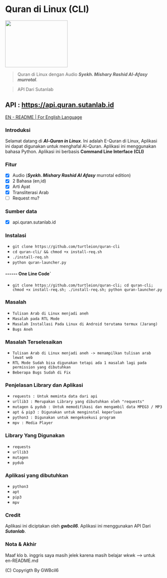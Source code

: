 # Quran di Linux (CLI)

<img src="https://www.kindpng.com/picc/b/204-2047243_quran-png.png" width="200" height="150">

> Quran di Linux dengan Audio ***Syekh. Mishary Rashid Al-Afasy murrotal***.

> API Dari Sutanlab

## API : https://api.quran.sutanlab.id

[EN - README | For English Language](en-README.md)

### Introduksi
Selamat datang di ***Al-Quran in Linux***. Ini adalah E-Quran di Linux, Aplikasi ini dapat digunakan untuk menghafal Al-Quran. Aplikasi ini menggunakan bahasa Python. Aplikasi ini berbasis **Command Line Interface (CLI)**

### Fitur
- [x] Audio (***Syekh. Mishary Rashid Al Afasy*** murrotal edition)
- [x] 2 Bahasa (en,id)
- [x] Arti Ayat
- [x] Transliterasi Arab
- [ ] Request mu?

### Sumber data
- [x] api.quran.sutanlab.id

### Instalasi
- `git clone https://github.com/turtleion/quran-cli`
- `cd quran-cli/ && chmod +x install-req.sh`
- `./install-req.sh`
- `python quran-launcher.py`

#### ------ One Line Code`
- `git clone https://github.com/turtleion/quran-cli; cd quran-cli; chmod +x install-req.sh; ./install-req.sh; python quran-launcher.py`

### Masalah
- `Tulisan Arab di Linux menjadi aneh`
- `Masalah pada RTL Mode`
- `Masalah Installasi Pada Linux di Android terutama termux (Jarang)`
- `Bugs Aneh`

### Masalah Terselesaikan
- `Tulisan Arab di Linux menjadi aneh -> menampilkan tulisan arab lewat web`
- `RTL Mode Sudah bisa digunakan tetapi ada 1 masalah lagi pada permission yang dibutuhkan`
- `Beberapa Bugs Sudah di Fix`

### Penjelasan Library dan Aplikasi
- `requests : Untuk meminta data dari api`
- `urllib3 : Merupakan Library yang dibutuhkan oleh "requests"`
- `mutagen & pydub : Untuk memodifikasi dan mengambil data MPEG3 / MP3`
- `apt & pip3 : Digunakan untuk menginstal keperluan`
- `python3 : Digunakan untuk mengeksekusi program`
- `mpv : Media Player`

### Library Yang Digunakan
- `requests`
- `urllib3`
- `mutagen`
- `pydub`

### Aplikasi yang dibutuhkan
- `python3`
- `apt`
- `pip3`
- `mpv`

### Credit
Aplikasi ini diciptakan oleh ***gwbcil6***.
Aplikasi ini menggunakan API Dari ***Sutanlab***.

### Nota & Akhir
Maaf klo b. inggris saya masih jelek karena masih belajar wkwk --> untuk en-README.md

(C) Copyrigth By GWBcil6
